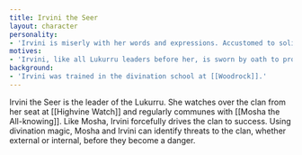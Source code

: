 ```yaml
---
title: Irvini the Seer
layout: character
personality:
- 'Irvini is miserly with her words and expressions. Accustomed to solitary rumination at Highvine Watch, she has a tendency to abandon conversations before they''ve finished. However, she is in fact extremely attentive and rarely misses a single detail. She tries to redirect people''s thoughts and throw them off balance in order to confuse them into revealing some information she''s after.'
motives:
- 'Irvini, like all Lukurru leaders before her, is sworn by oath to protect the Lukurru clan and its members from harm. In her time serving the clan, she has worked tirelessly in her duty and has excelled as a result. However, she is also motivated by consideration for her unruly son [[Perlen the Destined]]. She is often frustrated by Perlen''s behavior, who sometimes seems to act opposite to the clan''s needs, but still tries to protect him.'
background:
- 'Irvini was trained in the divination school at [[Woodrock]].'
---
```


Irvini the Seer is the leader of the Lukurru. She watches over the clan from her seat at [[Highvine Watch]] and regularly communes with [[Mosha the All-knowing]]. Like Mosha, Irvini forcefully drives the clan to success. Using divination magic, Mosha and Irvini can identify threats to the clan, whether external or internal, before they become a danger.
